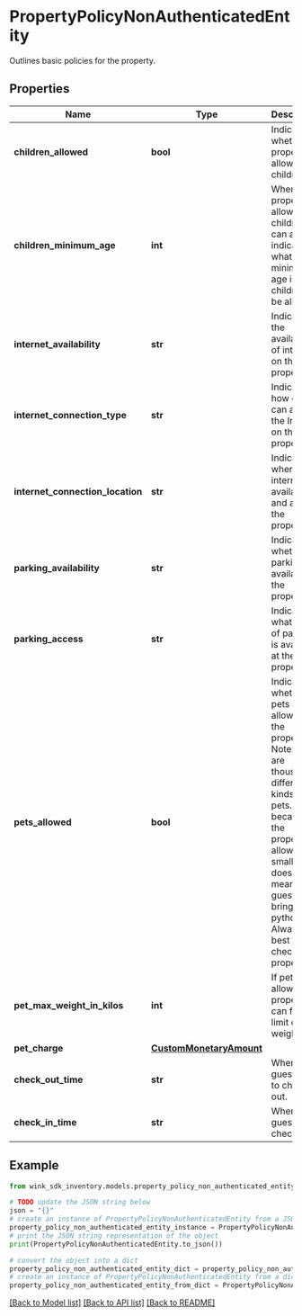 # PropertyPolicyNonAuthenticatedEntity

Outlines basic policies for the property.

## Properties

Name | Type | Description | Notes
------------ | ------------- | ------------- | -------------
**children_allowed** | **bool** | Indicates whether property allows children | [default to False]
**children_minimum_age** | **int** | When a property allows children, it can also indicate what the minimum age is for children to be allowed. | [optional] 
**internet_availability** | **str** | Indicates the availability of internet on the property. | 
**internet_connection_type** | **str** | Indicates how guests can access the Internet on the property. | 
**internet_connection_location** | **str** | Indicates where internet is available in and around the property. | 
**parking_availability** | **str** | Indicates whether parking is available at the property. | 
**parking_access** | **str** | Indicates what type of parking is available at the property. | 
**pets_allowed** | **bool** | Indicates whether pets are allowed on the property. Note: There are thousand different kinds of pets. Just because the property allows small dogs does not mean the guest can bring a python. Always best to check with property. | [default to False]
**pet_max_weight_in_kilos** | **int** | If pets are allowed, property can further limit on weight. | [optional] 
**pet_charge** | [**CustomMonetaryAmount**](CustomMonetaryAmount.md) |  | [optional] 
**check_out_time** | **str** | When the guest has to check out. | 
**check_in_time** | **str** | When the guest can check in. | 

## Example

```python
from wink_sdk_inventory.models.property_policy_non_authenticated_entity import PropertyPolicyNonAuthenticatedEntity

# TODO update the JSON string below
json = "{}"
# create an instance of PropertyPolicyNonAuthenticatedEntity from a JSON string
property_policy_non_authenticated_entity_instance = PropertyPolicyNonAuthenticatedEntity.from_json(json)
# print the JSON string representation of the object
print(PropertyPolicyNonAuthenticatedEntity.to_json())

# convert the object into a dict
property_policy_non_authenticated_entity_dict = property_policy_non_authenticated_entity_instance.to_dict()
# create an instance of PropertyPolicyNonAuthenticatedEntity from a dict
property_policy_non_authenticated_entity_from_dict = PropertyPolicyNonAuthenticatedEntity.from_dict(property_policy_non_authenticated_entity_dict)
```
[[Back to Model list]](../README.md#documentation-for-models) [[Back to API list]](../README.md#documentation-for-api-endpoints) [[Back to README]](../README.md)


